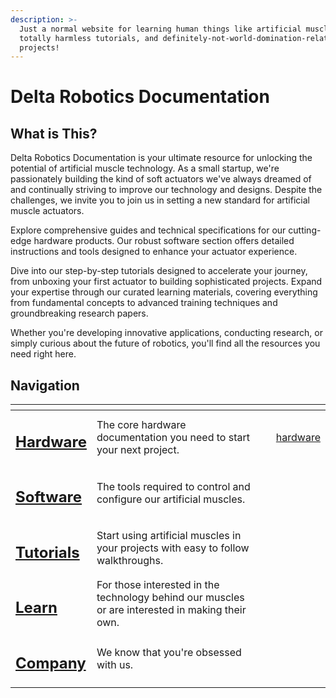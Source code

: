 ```yaml
---
description: >-
  Just a normal website for learning human things like artificial muscles,
  totally harmless tutorials, and definitely-not-world-domination-related
  projects!
---
```


# Delta Robotics Documentation

## What is This?

Delta Robotics Documentation is your ultimate resource for unlocking the potential of artificial muscle technology. As a small startup, we're passionately building the kind of soft actuators we've always dreamed of and continually striving to improve our technology and designs. Despite the challenges, we invite you to join us in setting a new standard for artificial muscle actuators.

Explore comprehensive guides and technical specifications for our cutting-edge hardware products. Our robust software section offers detailed instructions and tools designed to enhance your actuator experience.

Dive into our step-by-step tutorials designed to accelerate your journey, from unboxing your first actuator to building sophisticated projects. Expand your expertise through our curated learning materials, covering everything from fundamental concepts to advanced training techniques and groundbreaking research papers.

Whether you're developing innovative applications, conducting research, or simply curious about the future of robotics, you'll find all the resources you need right here.

## Navigation



<table data-view="cards"><thead><tr><th></th><th></th><th></th><th data-hidden data-card-target data-type="content-ref"></th></tr></thead><tbody><tr><td><h2><a href="hardware/">Hardware</a></h2></td><td>The core hardware documentation you need to start your next project.</td><td></td><td><a href="hardware/">hardware</a></td></tr><tr><td><h2><a href="software/">Software</a></h2></td><td>The tools required to control and configure our artificial muscles.</td><td></td><td></td></tr><tr><td><h2><a href="tutorials/">Tutorials</a></h2></td><td>Start using artificial muscles in your projects with easy to follow walkthroughs.</td><td></td><td></td></tr><tr><td><h2><a href="learn/">Learn</a></h2></td><td>For those interested in the technology behind our muscles or are interested in making their own.</td><td></td><td></td></tr><tr><td><h2><a href="company/">Company</a></h2></td><td>We know that you're obsessed with us.</td><td></td><td></td></tr></tbody></table>

